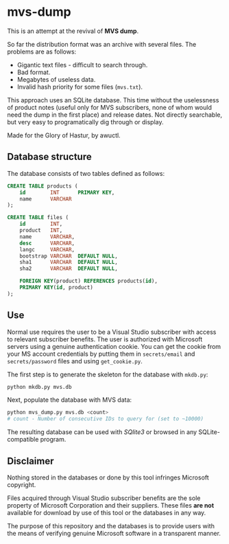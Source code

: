 # mvs-dump

This is an attempt at the revival of **MVS dump**.

So far the distribution format was an archive with several files. The problems are as follows:

 * Gigantic text files - difficult to search through.
 * Bad format.
 * Megabytes of useless data.
 * Invalid hash priority for some files (`mvs.txt`).

This approach uses an SQLite database. This time without the uselessness of product notes (useful only for MVS subscribers, none of whom would need the dump in the first place) and release dates. Not directly searchable, but very easy to programatically dig through or display.

Made for the Glory of Hastur, by awuctl.

## Database structure

The database consists of two tables defined as follows:

```sql
CREATE TABLE products (
    id        INT      PRIMARY KEY,
    name      VARCHAR
);
```
```sql
CREATE TABLE files (
    id        INT,
    product   INT,
    name      VARCHAR,
    desc      VARCHAR,
    langc     VARCHAR,
    bootstrap VARCHAR  DEFAULT NULL,
    sha1      VARCHAR  DEFAULT NULL,
    sha2      VARCHAR  DEFAULT NULL,

    FOREIGN KEY(product) REFERENCES products(id),
    PRIMARY KEY(id, product)
);
```
## Use

Normal use requires the user to be a Visual Studio subscriber with access to relevant subscriber benefits. The user is authorized with Microsoft servers using a genuine authentication cookie. You can get the cookie from your MS account credentials by putting them in `secrets/email` and `secrets/password` files and using `get_cookie.py`.

The first step is to generate the skeleton for the database with `mkdb.py`:

```sh
python mkdb.py mvs.db
```

Next, populate the database with MVS data:

```sh
python mvs_dump.py mvs.db <count>
# count - Number of consecutive IDs to query for (set to ~10000)
```

The resulting database can be used with *SQlite3* or browsed in any SQLite-compatible program.


## Disclaimer
Nothing stored in the databases or done by this tool infringes Microsoft copyright.

Files acquired through Visual Studio subscriber benefits are the sole property of Microsoft Corporation and their suppliers. These files **are not** available for download by use of this tool or the databases in any way.

The purpose of this repository and the databases is to provide users with the means of verifying genuine Microsoft software in a transparent manner.
